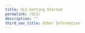 ```yaml
---
title: SLS Getting Started
permalink: /SLS/
description: ""
third_nav_title: Other Information
---
```




